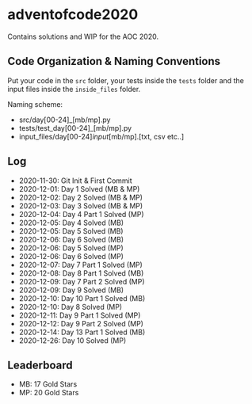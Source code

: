 # adventofcode2020

Contains solutions and WIP for the AOC 2020.

## Code Organization & Naming Conventions

Put your code in the `src` folder, your tests inside the `tests` folder
and the input files inside the `inside_files` folder.

Naming scheme:

- src/day[00-24]_[mb/mp].py
- tests/test_day[00-24]_[mb/mp].py
- input_files/day[00-24]_input_[mb/mp].[txt, csv etc..]

## Log

- 2020-11-30: Git Init & First Commit
- 2020-12-01: Day  1 Solved (MB & MP)
- 2020-12-02: Day  2 Solved (MB & MP)
- 2020-12-03: Day  3 Solved (MB & MP)
- 2020-12-04: Day  4 Part 1 Solved (MP)
- 2020-12-05: Day  4 Solved (MB)
- 2020-12-05: Day  5 Solved (MB)
- 2020-12-06: Day  6 Solved (MB)
- 2020-12-06: Day  5 Solved (MP)
- 2020-12-06: Day  6 Solved (MP)
- 2020-12-07: Day  7 Part 1 Solved (MP)
- 2020-12-08: Day  8 Part 1 Solved (MB)
- 2020-12-09: Day  7 Part 2 Solved (MP)
- 2020-12-09: Day  9 Solved (MB)
- 2020-12-10: Day 10 Part 1 Solved (MB)
- 2020-12-10: Day 8 Solved (MP)
- 2020-12-11: Day 9 Part 1 Solved (MP)
- 2020-12-12: Day 9 Part 2 Solved (MP)
- 2020-12-14: Day 13 Part 1 Solved (MB)
- 2020-12-26: Day 10 Solved (MP)

## Leaderboard

- MB: 17 Gold Stars
- MP: 20 Gold Stars
